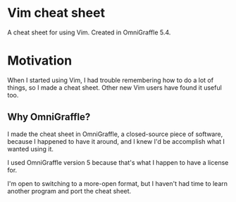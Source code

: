 # Vim cheat sheet

A cheat sheet for using Vim. Created in OmniGraffle 5.4.

# Motivation

When I started using Vim, I had trouble remembering how to do a lot of things, so I made a cheat sheet. Other new Vim users have found it useful too.

## Why OmniGraffle?

I made the cheat sheet in OmniGraffle, a closed-source piece of software, because I happened to have it around, and I knew I'd be accomplish what I wanted using it.

I used OmniGraffle version 5 because that's what I happen to have a license for.

I'm open to switching to a more-open format, but I haven't had time to learn another program and port the cheat sheet.
